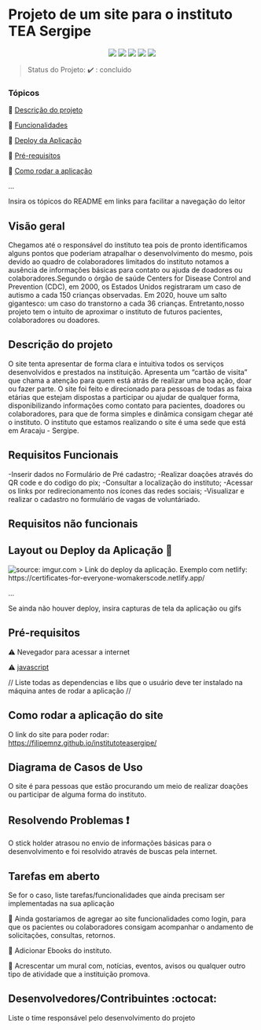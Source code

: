 <h1>Projeto de um site para o instituto TEA Sergipe</h1> 

<p align="center">
  <img src="https://img.shields.io/static/v1?label=bootstrap&message=framework&color=blue&style=for-the-badge&logo=bootstrap"/>
  <img src="https://img.shields.io/static/v1?label=github&message=deploy&color=blue&style=for-the-badge&logo=github"/>
  <img src="http://img.shields.io/static/v1?label=JavaScript&message= ECMAScript 2021&color=red&style=for-the-badge&logo=javascript"/>
  <img src="http://img.shields.io/static/v1?label=TESTES&message=%3E100&color=GREEN&style=for-the-badge"/>
   <img src="http://img.shields.io/static/v1?label=STATUS&message=concluido&color=RED&style=for-the-badge"/>
</p>

> Status do Projeto: :heavy_check_mark: : concluido

### Tópicos 

:small_blue_diamond: [Descrição do projeto](#descrição-do-projeto)

:small_blue_diamond: [Funcionalidades](#funcionalidades)

:small_blue_diamond: [Deploy da Aplicação](#deploy-da-aplicação-dash)

:small_blue_diamond: [Pré-requisitos](#pré-requisitos)

:small_blue_diamond: [Como rodar a aplicação](#como-rodar-a-aplicação-arrow_forward)

... 

Insira os tópicos do README em links para facilitar a navegação do leitor

## Visão geral
Chegamos até o responsável do instituto tea pois de pronto identificamos alguns pontos que poderiam atrapalhar o desenvolvimento do mesmo, pois devido ao quadro de colaboradores limitados do instituto notamos a ausência de informações básicas para contato ou ajuda de doadores ou colaboradores.Segundo o órgão de saúde Centers for Disease Control and Prevention (CDC), em 2000, os Estados Unidos registraram um caso de autismo a cada 150 crianças observadas. Em 2020, houve um salto gigantesco: um caso do transtorno a cada 36 crianças. Entretanto,nosso projeto tem o intuito de aproximar o instituto de futuros pacientes, colaboradores ou doadores.
## Descrição do projeto 

 
 <p> O site tenta apresentar de forma clara e intuitiva todos os serviços desenvolvidos e prestados na instituição. Apresenta um “cartão de visita” que chama a atenção para quem está atrás de realizar uma boa ação, doar ou fazer parte. O site foi feito e direcionado para pessoas de todas as faixa etárias que estejam dispostas a participar ou ajudar de qualquer forma, disponibilizando informações como contato para pacientes, doadores ou colaboradores, para que de forma simples e dinâmica consigam chegar até o instituto. O instituto que estamos realizando o site é uma sede que está em Aracaju - Sergipe.
</p>

## Requisitos Funcionais
-Inserir dados no Formulário de Pré cadastro;
-Realizar doações através do QR code e do codigo do pix;
-Consultar a localização do instituto;
-Acessar os links por redirecionamento nos ícones das redes sociais;
-Visualizar e realizar o cadastro no formulário de vagas de voluntáriado.

## Requisitos não funcionais


## Layout ou Deploy da Aplicação :dash:
<img src="https://i.imgur.com/yB2C5n6.jpg" title="source: imgur.com" />
> Link do deploy da aplicação. Exemplo com netlify: https://certificates-for-everyone-womakerscode.netlify.app/

... 

Se ainda não houver deploy, insira capturas de tela da aplicação ou gifs



## Pré-requisitos

:warning: Nevegador para acessar a internet

:warning: [javascript](https://www.java.com/pt-BR/download/ie_manual.jsp)

// Liste todas as dependencias e libs que o usuário deve ter instalado na máquina antes de rodar a aplicação //

## Como rodar a aplicação do site

 O link do site para poder rodar: https://filipemnz.github.io/institutoteasergipe/


## Diagrama de Casos de Uso

O site é para pessoas que estão procurando um meio de realizar doações ou participar de alguma forma do instituto. 







## Resolvendo Problemas :exclamation:

O stick holder atrasou no envio de informações básicas para o desenvolvimento e foi resolvido através de buscas pela internet. 

## Tarefas em aberto

Se for o caso, liste tarefas/funcionalidades que ainda precisam ser implementadas na sua aplicação

:memo: Ainda gostariamos de agregar ao site funcionalidades como login, para que os pacientes ou colaboradores consigam acompanhar o andamento de solicitações, consultas, retornos.

:memo: Adicionar Ebooks do instituto.

:memo: Acrescentar um mural com, notícias, eventos, avisos ou qualquer outro tipo de atividade que a instituição promova. 

## Desenvolvedores/Contribuintes :octocat:

Liste o time responsável pelo desenvolvimento do projeto



